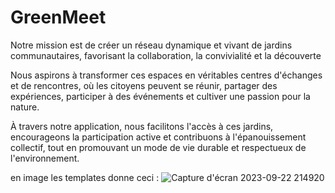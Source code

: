# GreenMeet
Notre mission est de créer un réseau dynamique et vivant de jardins communautaires, favorisant la collaboration, la convivialité et la découverte

Nous aspirons à transformer ces espaces en véritables centres d'échanges et de rencontres, où les citoyens peuvent se réunir, partager des expériences, participer à des événements et cultiver une passion pour la nature. 

À travers notre application, nous facilitons l'accès à ces jardins, encourageons la participation active et contribuons à l'épanouissement collectif, tout en promouvant un mode de vie durable et respectueux de l'environnement.

en image les templates donne ceci :
![Capture d'écran 2023-09-22 214920](https://github.com/estebanbaigts/GreenMeet/assets/91676362/ee973fd2-7d5e-4339-a9f4-972974b54f1b)
